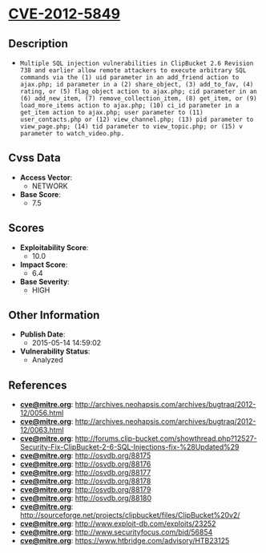 
# [CVE-2012-5849](https://cve.mitre.org/cgi-bin/cvename.cgi?name=CVE-2012-5849)

## Description

- `Multiple SQL injection vulnerabilities in ClipBucket 2.6 Revision 738 and earlier allow remote attackers to execute arbitrary SQL commands via the (1) uid parameter in an add_friend action to ajax.php; id parameter in a (2) share_object, (3) add_to_fav, (4) rating, or (5) flag_object action to ajax.php; cid parameter in an (6) add_new_item, (7) remove_collection_item, (8) get_item, or (9) load_more_items action to ajax.php; (10) ci_id parameter in a get_item action to ajax.php; user parameter to (11) user_contacts.php or (12) view_channel.php; (13) pid parameter to view_page.php; (14) tid parameter to view_topic.php; or (15) v parameter to watch_video.php.`

## Cvss Data

- **Access Vector**:
  - NETWORK
- **Base Score**:
  - 7.5

## Scores

- **Exploitability Score**:
  - 10.0
- **Impact Score**:
  - 6.4
- **Base Severity**:
  - HIGH

## Other Information

- **Publish Date**:
  - 2015-05-14 14:59:02
- **Vulnerability Status**:
  - Analyzed

## References

- **cve@mitre.org**: http://archives.neohapsis.com/archives/bugtraq/2012-12/0056.html
- **cve@mitre.org**: http://archives.neohapsis.com/archives/bugtraq/2012-12/0063.html
- **cve@mitre.org**: http://forums.clip-bucket.com/showthread.php?12527-Security-Fix-ClipBucket-2-6-SQL-Injections-fix-%28Updated%29
- **cve@mitre.org**: http://osvdb.org/88175
- **cve@mitre.org**: http://osvdb.org/88176
- **cve@mitre.org**: http://osvdb.org/88177
- **cve@mitre.org**: http://osvdb.org/88178
- **cve@mitre.org**: http://osvdb.org/88179
- **cve@mitre.org**: http://osvdb.org/88180
- **cve@mitre.org**: http://sourceforge.net/projects/clipbucket/files/ClipBucket%20v2/
- **cve@mitre.org**: http://www.exploit-db.com/exploits/23252
- **cve@mitre.org**: http://www.securityfocus.com/bid/56854
- **cve@mitre.org**: https://www.htbridge.com/advisory/HTB23125
